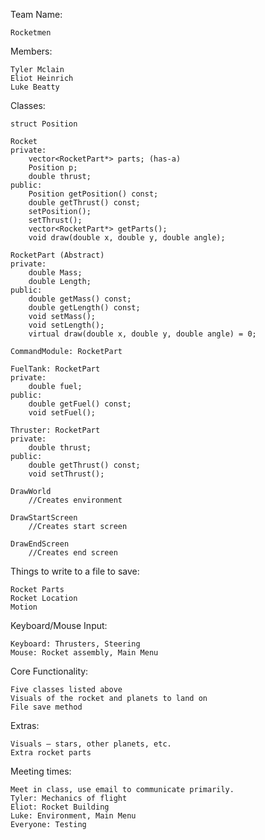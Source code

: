 Team Name: 

	Rocketmen

Members:

	Tyler Mclain
	Eliot Heinrich
	Luke Beatty

Classes:

	struct Position

	Rocket
	private:
		vector<RocketPart*> parts; (has-a)
		Position p;
		double thrust;
	public:
		Position getPosition() const;
		double getThrust() const;
		setPosition();
		setThrust();
		vector<RocketPart*> getParts();
		void draw(double x, double y, double angle);

	RocketPart (Abstract)
	private:
		double Mass;
		double Length;
	public:
		double getMass() const;
		double getLength() const;
		void setMass();
		void setLength();
		virtual draw(double x, double y, double angle) = 0;

	CommandModule: RocketPart
	
	FuelTank: RocketPart
	private:
		double fuel;
	public:
		double getFuel() const;
		void setFuel();

	Thruster: RocketPart
	private:
		double thrust;
	public:
		double getThrust() const;
		void setThrust();
	
	DrawWorld
		//Creates environment
	
	DrawStartScreen
		//Creates start screen
		
	DrawEndScreen
		//Creates end screen

Things to write to a file to save:

	Rocket Parts
	Rocket Location
	Motion

Keyboard/Mouse Input:

	Keyboard: Thrusters, Steering
	Mouse: Rocket assembly, Main Menu

Core Functionality:

	Five classes listed above
	Visuals of the rocket and planets to land on
	File save method

Extras:

	Visuals – stars, other planets, etc.
	Extra rocket parts

Meeting times:

	Meet in class, use email to communicate primarily.
	Tyler: Mechanics of flight
	Eliot: Rocket Building
	Luke: Environment, Main Menu
	Everyone: Testing
